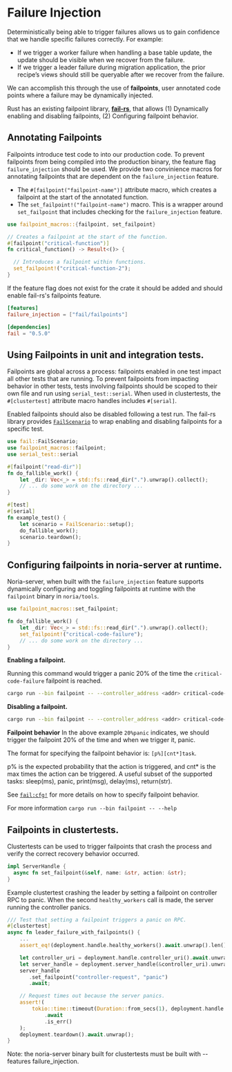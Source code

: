 # Failure Injection

Deterministically being able to trigger failures allows us to gain confidence
that we handle specific failures correctly. For example:
  * If we trigger a worker failure when handling a base table update, the
    update should be visible when we recover from the failure.
  * If we trigger a leader failure during migration application, the prior
    recipe’s views should still be queryable after we recover from the failure.

We can accomplish this through the use of **failpoints**, user annotated code
points where a failure may be dynamically injected.

Rust has an existing failpoint library,
[**fail-rs**](https://crates.io/crates/fail), that allows (1) Dynamically
enabling and disabling failpoints, (2) Configuring failpoint behavior.

## Annotating Failpoints
Failpoints introduce test code to into our production code. To prevent
failpoints from being compiled into the production binary, the feature flag
`failure_injection` should be used. We provide two convinience macros
for annotating failpoints that are dependent on the `failure_injection`
feature.

  * The `#[failpoint("failpoint-name")]` attribute macro, which creates a
    failpoint at the start of the annotated function.
  * The `set_failpoint!("failpoint-name")` macro. This is a wrapper
    around `set_failpoint` that includes checking for the
    `failure_injection` feature.

```rust
use failpoint_macros::{failpoint, set_failpoint}

// Creates a failpoint at the start of the function.
#[failpoint("critical-function")]
fn critical_function() -> Result<()> {

  // Introduces a failpoint within functions.
  set_failpoint!("critical-function-2");
}

```

If the feature flag does not exist for the crate it should be added and
should enable fail-rs's failpoints feature.

```toml
[features]
failure_injection = ["fail/failpoints"]

[dependencies]
fail = "0.5.0"
```

## Using Failpoints in unit and integration tests.
Failpoints are global across a process: failpoints enabled in one test
impact all other tests that are running. To prevent failpoints from impacting
behavior in other tests, tests involving failpoints should be scoped to their
own file and run using `serial_test::serial`. When used in clustertests, the
`#[clustertest]` attribute macro handles includes `#[serial]`.

Enabled failpoints should also be disabled following a test run. The fail-rs
library provides [`FailScenario`](https://docs.rs/fail/0.5.0/fail/struct.FailScenario.html) to wrap enabling and disabling failpoints for a specific test.

```rust
use fail::FailScenario;
use failpoint_macros::failpoint;
use serial_test::serial

#[failpoint("read-dir")]
fn do_fallible_work() {
    let _dir: Vec<_> = std::fs::read_dir(".").unwrap().collect();
    // ... do some work on the directory ...
}

#[test]
#[serial]
fn example_test() {
    let scenario = FailScenario::setup();
    do_fallible_work();
    scenario.teardown();
}
```

## Configuring failpoints in noria-server at runtime.
Noria-server, when built with the `failure_injection` feature supports
dynamically configuring and toggling failpoints at runtime with the
`failpoint` binary in `noria/tools`.

```rust
use failpoint_macros::set_failpoint;

fn do_fallible_work() {
    let _dir: Vec<_> = std::fs::read_dir(".").unwrap().collect();
    set_failpoint!("critical-code-failure");
    // ... do some work on the directory ...
}
```

**Enabling a failpoint.**

Running this command would trigger a panic 20% of the time the
`critical-code-failure` failpoint is reached.
```bash
cargo run --bin failpoint -- --controller_address <addr> critical-code-failure 20%panic
```

**Disabling a failpoint.**
```bash
cargo run --bin failpoint -- --controller_address <addr> critical-code-failure off
```

**Failpoint behavior**
In the above example `20%panic` indicates, we should trigger the failpoint
20% of the time and when we trigger it, panic.

The format for specifying the failpoint behavior is: `[p%][cnt*]task`.

p% is the expected probability that the action is triggered, and cnt\* is the
max times the action can be triggered. A useful subset of the supported tasks:
sleep(ms), panic, print(msg), delay(ms), return(str).

See [`fail:cfg!`](https://docs.rs/fail/0.5.0/fail/fn.cfg.html) for more details
on how to specify failpoint behavior.

For more information `cargo run --bin failpoint -- --help`

## Failpoints in clustertests.

Clustertests can be used to trigger failpoints that crash the process and
verify the correct recovery behavior occurred.

```rust
impl ServerHandle {
  async fn set_failpoint(&self, name: &str, action: &str);
}
```

Example clustertest crashing the leader by setting a failpoint on controller
RPC to panic. When the second `healthy_workers` call is made, the server
running the controller panics.
```rust
/// Test that setting a failpoint triggers a panic on RPC.
#[clustertest]
async fn leader_failure_with_failpoints() {
    ...
    assert_eq!(deployment.handle.healthy_workers().await.unwrap().len(), 1);

    let controller_uri = deployment.handle.controller_uri().await.unwrap();
    let server_handle = deployment.server_handle(&controller_uri).unwrap();
    server_handle
       .set_failpoint("controller-request", "panic")
       .await;

    // Request times out because the server panics.
    assert!(
        tokio::time::timeout(Duration::from_secs(1), deployment.handle.healthy_workers())
            .await
            .is_err()
    );
    deployment.teardown().await.unwrap();
}
```

Note: the noria-server binary built for clustertests must be built with
 --features failure_injection.

